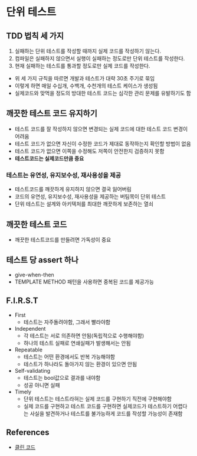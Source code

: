 # 단위 테스트

## TDD 법칙 세 가지

1. 실패하는 단위 테스트를 작성할 때까지 실제 코드를 작성하기 않는다.
2. 컴파일은 실패하지 않으면서 실행이 실패하는 정도로만 단위 테스트를 작성한다.
3. 현재 실패하는 테스트를 통과할 정도로만 실제 코드를 작성한다.

* 위 세 가지 규칙을 따르면 개발과 테스트가 대략 30초 주기로 묶임
* 이렇게 하면 매일 수십개, 수백개, 수천개의 테스트 케이스가 생성됨
* 실제코드와 맞먹을 정도의 방대한 테스트 코드는 심각한 관리 문제를 유발하기도 함

## 깨끗한 테스트 코드 유지하기

* 테스트 코드를 잘 작성하지 않으면 변경되는 실제 코드에 대한 테스트 코드 변경이 어려움
* 테스트 코드가 없으면 자신이 수정한 코드가 제대로 동작하는지 확인할 방법이 없음
* 테스트 코드가 없으면 이쪽을 수정해도 저쪽이 안전한지 검증하지 못함
* **테스트코드는 실제코드만큼 중요**

### 테스트는 유연성, 유지보수성, 재사용성을 제공

* 테스트코드를 깨끗하게 유지하지 않으면 결국 잃어버림
* 코드의 유연성, 유지보수성, 재사용성을 제공하는 버팀목이 단위 테스트
* 단위 테스트는 설계와 아키텍처를 최대한 깨끗하게 보존하는 열쇠

## 깨끗한 테스트 코드

* 깨끗한 테스트코드를 만들려면 가독성이 중요

## 테스트 당 assert 하나

* give-when-then
* TEMPLATE METHOD 패턴을 사용하면 중복된 코드를 제공가능

## F.I.R.S.T

* First
  * 테스트는 자주돌려야함, 그래서 빨라야함
* Independent
  * 각 테스트는 서로 의존하면 안됨(독립적으로 수행해야함)
  * 하나의 테스트 실패로 연쇄실패가 발생해서는 안됨
* Repeatable
  * 테스트는 어떤 환경에서도 반복 가능해야함
  * 테스트가 하나라도 돌아가지 않는 환경이 있으면 안됨
* Self-validating
  * 테스트는 bool값으로 결과를 내야함
  * 성공 아니면 실패
* Timely
  * 단위 테스트는 테스트라혀는 실제 코드를 구현하기 직전에 구현해야함
  * 실제 코드를 구현하고 테스트 코드를 구현하면 실제코드가 테스트하기 어렵다는 사실을 발견하거나 테스트를 불가능하게 코드를 작성할 가능성이 존재함

## References

* [클린 코드](http://www.kyobobook.co.kr/product/detailViewKor.laf?ejkGb=KOR&mallGb=KOR&barcode=9788966260959&orderClick=LAG&Kc=)